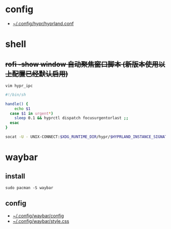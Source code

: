 # config

- [~/.config/hypr/hyprland.conf](file/hyprland/hyprland.conf)

# shell

## ~~rofi -show window 自动聚焦窗口脚本 (新版本使用以上配置已经默认启用)~~

`vim hypr_ipc`

```bash
#!/bin/sh

handle() {
	echo $1
  case $1 in urgent*)
	sleep 0.1 && hyprctl dispatch focusurgentorlast ;;
  esac
}

socat -U - UNIX-CONNECT:$XDG_RUNTIME_DIR/hypr/$HYPRLAND_INSTANCE_SIGNATURE/.socket2.sock | while read -r line; do handle "$line"; done
```

# waybar

## install

`sudo pacman -S waybar`

## config

- [~/.config/waybar/config](file/waybar/02hyprland/config)
- [~/.config/waybar/style.css](file/waybar/02hyprland/style.css)
